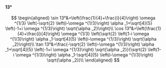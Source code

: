 #### 13°

$$
\begin{aligned}
\sin 13°&=\left(\frac{1}{4}+\frac{i}{4}\right) \omega ^{1/3} \left(-\sqrt{2} \left(i-\omega ^{1/3}\right) \alpha _1+\sqrt[4]{5} \left(-1+i \omega ^{1/3}\right)
\sqrt{\alpha _2}\right)\\
\cos 13°&=\left(\frac{1}{4}+\frac{i}{4}\right) \omega ^{1/3} \left(\sqrt{2} \left(1-i \omega ^{1/3}\right) \alpha _1-\sqrt[4]{5} \left(i-\omega ^{1/3}\right)
\sqrt{\alpha _2}\right)\\
\tan 13°&=\frac{-\sqrt{2} \left(i-\omega ^{1/3}\right) \alpha _1+\sqrt[4]{5} \left(-1+i \omega ^{1/3}\right) \sqrt{\alpha _2}}{\sqrt{2} \left(1-i \omega ^{1/3}\right)
\alpha _1-\sqrt[4]{5} \left(i-\omega ^{1/3}\right) \sqrt{\alpha _2}}\\
\end{aligned}
$$

